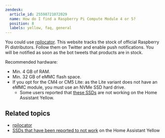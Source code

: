 ```yaml
---
zendesk:
  article_id: 25598721072029
  name: How do I find a Raspberry Pi Compute Module 4 or 5?
  position: 8
  labels: yellow, faq, general
---
```


You could use [rpilocator](https://rpilocator.com/). This website tracks the stock of official Raspberry Pi distributors. Follow them on Twitter and enable push notifications. You will be notified as soon as the bot tweets that products are in stock.

Recommended hardware:

- Min. 4 GB of RAM.
- Min. 32 GB of eMMC flash space.
- If you opt for the CM4 or CM5 Lite: as the Lite variant does not have an eMMC module, you must use an NVMe SSD hard drive.
  - Some users reported that [these SSDs](/hc/en-us/articles/25592268332445) are not working on the Home Assistant Yellow.

## Related topics

- [rpilocator](https://rpilocator.com/)
- [SSDs that have been reported to not work](/hc/en-us/articles/25592268332445) on the Home Assistant Yellow